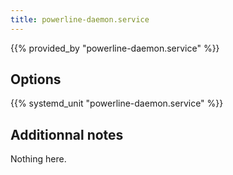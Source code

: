 ```yaml
---
title: powerline-daemon.service
---
```


{{% provided_by "powerline-daemon.service" %}}

## Options

{{% systemd_unit "powerline-daemon.service" %}}

## Additionnal notes

Nothing here.